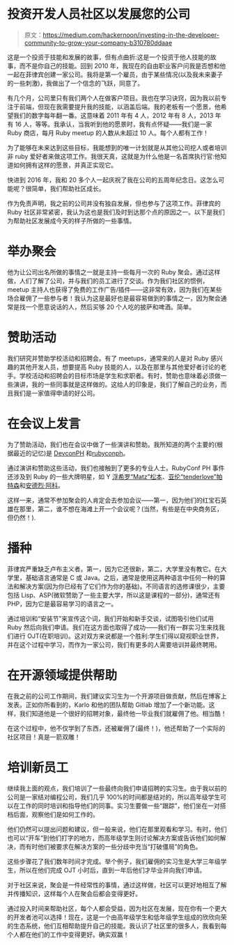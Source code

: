 # 投资开发人员社区以发展您的公司

> 原文：<https://medium.com/hackernoon/investing-in-the-developer-community-to-grow-your-company-b310780ddaae>

这是一个投资于技能和发展的故事，但有点曲折:这是一个投资于他人技能的故事，而不是你自己的技能。回到 2010 年，我现在的自由职业客户问我是否想和他一起在菲律宾创建一家公司。我将是第一个雇员，由于某些情况(以及我未来妻子的一些刺激)，我做出了一个信念的飞跃，同意了。

有几个月，公司里只有我们两个人在做客户项目。我也在学习诀窍，因为我以前专注于前端，但现在我需要提升我的技能，以涵盖后端。我的老板有一个愿景，他希望我们的数字每年翻一番。这意味着 2011 年有 4 人，2012 年有 8 人，2013 年有 16 人，等等。我承认，当我听到他的愿景时，我有点怀疑——我们是一家 Ruby 商店，每月 Ruby meetup 的人数从未超过 10 人。每个人都有工作！

为了能够在未来达到这些目标，我能想到的唯一计划就是从其他公司挖人或者培训非 ruby 爱好者来做这项工作。我很天真，这就是为什么他是一名首席执行官:他知道如何拥有这样的愿景，并真正实现它。

快进到 2016 年，我和 20 多个人一起庆祝了我在公司的五周年纪念日。这怎么可能呢？很简单，我们帮助社区成长。

作为免责声明，我之前的公司并没有独自发展，但也参与了这项工作。菲律宾的 Ruby 社区非常紧密，我认为这也是我们及时到达那个点的原因之一。以下是我们为帮助社区发展成今天的样子所做的一些事情。

# 举办聚会

他为让公司出名所做的事情之一就是主持一些每月一次的 Ruby 聚会。通过这样做，人们了解了公司，并与我们的员工进行了交谈。作为我们社区的惯例，meetup 主持人也获得了免费的工作广告/插件——这非常有效，因为我们在某些场合雇佣了一些参与者！我认为这是最好也是最容易做到的事情之一，因为聚会通常是找一个愿意说话的人，然后买够 20 个人吃的披萨和啤酒。简单。

# 赞助活动

我们研究并赞助学校活动和招聘会。有了 meetups，通常来的人是对 Ruby 感兴趣的其他开发人员，想要提高 Ruby 技能的人，以及在那里与其他爱好者讨论的老手。学校活动和招聘会的目标市场是学生和求职者。有时，赞助也意味着必须做一些演讲，我的一些同事就是这样做的。这给人的印象是，我们了解自己的业务，而且我们是一家值得申请的好公司。

# 在会议上发言

为了赞助活动，我们也在会议中做了一些演讲和赞助。我所知道的两个主要的(根据最近的记忆)是 [DevconPH](https://devcon.ph/) 和[rubyconph](http://rubyconf.ph/2018/)。

通过演讲和赞助这些活动，我们也接触到了更多的专业人士。RubyConf PH 事件还涉及到 Ruby 的一些大牌明星，如 Y [浮希罗“Matz”松本](https://github.com/matz)、[亚伦“tenderlove”帕特森](https://github.com/tenderlove)和[安德烈·阿科](https://github.com/indirect)。

这样一来，通常不参加聚会的人肯定会去参加会议——第一，因为他们的红宝石英雄在那里，第二，谁不想在海滩上开一个会议呢？(当然，有些是在中央商务区，但仍然！).

# 播种

菲律宾严重缺乏卢布主义者。第一，因为它还很新，第二，大学里没有教它。在大学里，基础语言通常是 C 或 Java。之后，通常是使用这两种语言中任何一种的算法和解决方案(因为你已经有了它们作为你的基础)。不同语言的选修课很少，主要包括 Lisp、ASP(微软赞助了一些主要大学，所以这是课程的一部分)，通常还有 PHP，因为它是最容易学习的语言之一。

通过培训和“安装节”来宣传这个词，我们开始和新手交谈，试图吸引他们试用 Ruby 然后向我们申请。我们在这方面也取得了成功——我们有一群实习生来找我们进行 OJT(在职培训)。这对双方来说都是一个胜利:学生们得以窥视职业世界，并在这个过程中学习，而作为一家公司，我们有更多的人需要培训并最终聘用。

# 在开源领域提供帮助

在我之前的公司工作期间，我们建议实习生为一个开源项目做贡献，然后在博客上发表。正如你所看到的，Karlo 和他的团队帮助 Gitlab 增加了一个新功能。这样，我们知道他是一个很好的招聘对象，最终他一毕业我们就雇佣了他。相当酷！

在这个过程中，他不仅学到了东西，还被雇佣了(最终！)，他还帮助了一个实际的社区项目！真是一箭双雕！

# 培训新员工

继续我上面的观点，我们培训了一些最终向我们申请招聘的实习生。由于我以前的公司是一家结对编程公司，我们几乎 100%的时间都是结对的，所以高年级学生可以在工作的同时培训和指导他们的同事。实习生要做一些“跟踪”，他们坐在一对搭档后面，观察他们是如何工作的。

他们仍然可以提出问题和建议，但一般来说，他们在那里观看和学习。有时，他们也可以“开车”到他们打字的地方，而高年级学生则讨论解决方案或告诉他们如何解决，而有时他们被要求在解决方案的一些分歧中充当“打破僵局”的角色。

这些步骤花了我们数年时间才完成。举个例子，我们雇佣的实习生是大学三年级学生，所以在他们完成 OJT 小时后，直到一年后他们才毕业并向我们申请。

对于社区来说，聚会是一件经常性的事情，通过这样做，社区可以更好地相互了解并传播知识，这样每个人在聚会后都会变得更好。

通过投入时间来帮助社区，每个人都会受益，因为社区在发展，现在你有一个更大的开发者池可以选择！现在，这是一个由高年级学生和低年级学生组成的欣欣向荣的生态系统，他们互相帮助提升自己的技能。我认识了社区里的很多人，我看到每个人都在他们的工作中变得更好。确实双赢！